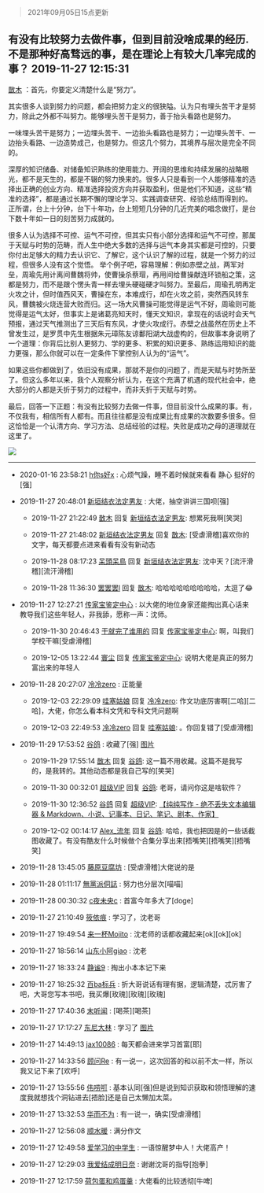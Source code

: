 > 2021年09月05日15点更新
<link rel="stylesheet" href="https://cdn.jsdelivr.net/gh/taotie6/sampleJSON@main/css/photo_show.css">


 ## 有没有比较努力去做件事，但到目前没啥成果的经历.不是那种好高骛远的事，是在理论上有较大几率完成的事？ 2019-11-27 12:15:31

 [㪚木](https://www.coolapk.com/feed/15074500?shareKey=NTM5NGY3ZDRiZmIwNjEzMTc0ZmY~) ：首先，你要定义清楚什么是“努力”。

其实很多人谈到努力的问题，都会把努力定义的很狭隘。认为只有埋头苦干才是努力，除此之外都不叫努力。能够埋头苦干是努力，善于抬头看路也是努力。

一味埋头苦干是努力；一边埋头苦干、一边抬头看路也是努力；一边埋头苦干、一边抬头看路、一边造势成己<!--break-->，也是努力。但这几个努力，其境界与层次是完全不同的。

深厚的知识储备、对储备知识熟练的使用能力、开阔的思维和持续发展的战略眼光，都不是天生的，都是不辍的努力换来的。很多人只是看到一个人能够精准的选择出正确的创业方向、精准选择投资方向并获取盈利，但是他们不知道，这些“精准的选择”，都是通过长期不懈的理论学习、实践调查研究、经验总结而得到的。正所谓，台上十分钟，台下十年功，台上短短几分钟的几近完美的唱念做打，是台下数十年如一日的刻苦努力成就的。

很多人认为选择不可控、运气不可控，但其实只有小部分选择和运气不可控，那属于天赋与时势的范畴，而人生中绝大多数的选择与运气本身其实都是可控的，只要你付出足够大的精力去认识它、了解它，这个认识了解的过程，就是一个努力的过程，但很多人没有这个觉悟。
举个例子吧，容易理解：例如赤壁之战，两军对垒，周瑜先用计离间曹魏将帅，使曹操杀蔡瑁，再用间给曹操献连环锁船之策，这都是努力，而不是跟个愣头青一样去埋头硬碰硬才叫努力。至最后，周瑜孔明再定火攻之计，但时值西风天，曹操在东，本难成行，却在火攻之前，突然西风转东风，曹魏被火烧连营大败而归。这一场大风曹操可能觉得是运气不好，周瑜则可能觉得是运气太好，但事实上是诸葛亮知天时，懂天文知识，拿现在的话说时会天气预报，通过天气推测出了三天后有东风，才使火攻成行。赤壁之战虽然在历史上不曾发生过，是罗贯中先生根据朱元璋陈友谅鄱阳湖大战虚构的，但故事本身说明了一个道理：你背后比别人更努力、学的更多、积累的知识更多、熟练运用知识的能力更强，那么你就可以在一定条件下掌控别人认为的“运气”。

如果这些你都做到了，依旧没有成果，那就不是你的问题了，而是天赋与时势所至了。但这么多年以来，我个人观察分析认为，在这个充满了机遇的现代社会中，绝大部分的人都是夭折于努力的过程中，而非夭折于天赋与时势。

最后，回答一下正题：有没有比较努力去做一件事，但目前没什么成果的事。有，不仅我有，相信所有人都有。而且往往都是没有成果比有成果的次数要多很多。但这恰恰是一个认清方向、学习方法、总结经验的过程。失败是成功之母的道理就在这里了。 

<div class="album">
<img class="img-item" src="http://image.coolapk.com/feed/2019/0412/14/1081091_1555050917_553@393x235.gif" />
</div>

 ------- 

- 2020-01-16 23:58:21 [h你s好x](uid=1485776) : 心烦气躁，睡不着时候就来看看 静心 挺好的[强] 

- 2019-11-27 20:48:01 [新垣结衣法定男友](uid=1178500) : 大佬，抽空讲讲三国呗[强] 

    - 2019-11-27 21:22:49 [㪚木](uid=1081091) 回复 [新垣结衣法定男友](uid=1178500): 想累死我啊[笑哭] 

    - 2019-11-27 21:48:02 [新垣结衣法定男友](uid=1178500) 回复 [㪚木](uid=1081091): [受虐滑稽]喜欢你的文字，每天都要点进来看看有没有新动态 

    - 2019-11-28 08:17:23 [呆頭呆鳥](uid=1738314) 回复 [新垣结衣法定男友](uid=1178500): 沈中天？[流汗滑稽][流汗滑稽] 

    - 2019-11-28 11:36:30 [罢罢罢l](uid=1444802) 回复 [㪚木](uid=1081091): 哈哈哈哈哈哈哈哈哈，太逗了😂 

- 2019-11-27 12:27:21 [传家宝鉴定中心](uid=1537223) : 以大佬的地位身家还能掏出真心话来教导我们这些年轻人，非我舔，愿称一声：沈师。 

    - 2019-11-30 20:46:43 [干就完了谁用的](uid=848422) 回复 [传家宝鉴定中心](uid=1537223): 啊，叫我们学校干嘛[受虐滑稽] 

    - 2019-12-05 13:22:44 [寰尘](uid=2189819) 回复 [传家宝鉴定中心](uid=1537223): 说明大佬是真正的努力富出来的年轻人 

- 2019-11-28 20:27:07 [冷冷zero](uid=1161800) : 正能量 

    - 2019-12-03 22:29:09 [哇塞姑娘](uid=901703) 回复 [冷冷zero](uid=1161800): 作文功底厉害啊[二哈][二哈]，大佬，你怎么看本科文凭和专科文凭问题啊 

    - 2019-12-03 22:49:53 [冷冷zero](uid=1161800) 回复 [哇塞姑娘](uid=901703): 。你回复错了[受虐滑稽] 

- 2019-11-29 17:53:52 [谷鸽](uid=785729) : 收藏了[强] [图片](http://image.coolapk.com/feed/2019/1129/17/785729_88dbe85f_1221_9131@720x1280.jpeg)

    - 2019-11-29 17:55:14 [㪚木](uid=1081091) 回复 [谷鸽](uid=785729): 这一篇不用收藏。这篇不是我写的，是我转的。其他动态都是我自己写的[笑哭] 

    - 2019-11-30 00:32:01 [超级VIP](uid=864405) 回复 [谷鸽](uid=785729): 老哥，请问你这是啥软件？ 

    - 2019-11-30 12:36:52 [谷鸽](uid=785729) 回复 [超级VIP](uid=864405): <a class="feed-link-url" href="http://www.coolapk.com/apk/com.drakeet.purewriter" title="纯纯写作 - 绝不丢失文本编辑器 & Markdown、小说、记事本、日记、笔记、剧本、作家" target="_blank" rel="nofollow">【纯纯写作 - 绝不丢失文本编辑器 & Markdown、小说、记事本、日记、笔记、剧本、作家】</a> 

    - 2019-12-02 00:14:17 [Alex_流年](uid=591848) 回复 [谷鸽](uid=785729): 哈哈，我也把因是的一些话截图收藏了。有没有酷友什么时候做个合集分享出来[捂嘴笑][捂嘴笑][捂嘴笑] 

- 2019-11-28 13:45:05 [藤原豆腐坊](uid=528813) : [受虐滑稽]大佬说的是 

- 2019-11-28 01:11:17 [無黨派侗誌](uid=963651) : 努力也分层次[喵喵] 

- 2019-11-28 00:30:32 [c夜未央c](uid=2817903) : 首富今年多大了[doge] 

- 2019-11-27 21:10:49 [筱依痕](uid=1376406) : 学习了，沈老哥 

- 2019-11-27 19:49:54 [来一杯Mojito](uid=718339) : 沈老师的话都收藏起来[ok][ok][ok] 

- 2019-11-27 18:56:14 [山东小阿giao](uid=1596334) : 沈老 

- 2019-11-27 18:33:24 [静谧9](uid=1830800) : 掏出小本本记下来 

- 2019-11-27 18:25:32 [百ba标兵](uid=1436451) : 折大哥说话有理有据，逻辑清楚，忒厉害了吧，大哥您写本书吧，我买爆[玫瑰][玫瑰][玫瑰] 

- 2019-11-27 17:40:36 [末听闻](uid=1983613) : [喝茶][喝茶] 

- 2019-11-27 17:17:27 [东尼大林](uid=1612569) : 学习了 [图片](http://image.coolapk.com/feed/2019/1127/17/1612569_ad2181e6_6244_5768@300x178.gif)

- 2019-11-27 14:49:13 [jax10086](uid=797822) : 每天都会进来学习首富[耶] 

- 2019-11-27 14:33:56 [顾问Re](uid=886479) : 有一说一，这次回答的和以前不太一样，所以我又记下来了[欢呼] 

- 2019-11-27 13:55:56 [伟唠咑](uid=488448) : 基本认同[强]但是说到知识获取和领悟理解的速度我就想找个洞钻进去[捂脸]还是自己太懒加太菜。 

- 2019-11-27 13:32:53 [华而不为](uid=1212555) : 有一说一，确实[受虐滑稽] 

- 2019-11-27 12:56:08 [顺水暖](uid=2030768) : 满分作文 

- 2019-11-27 12:49:58 [爱学习的中学生](uid=1111387) : 一语惊醒梦中人！大佬高产！ 

- 2019-11-27 12:29:03 [我爱结成明日奈](uid=1772977) : 谢谢沈哥的指导[抱拳] 

- 2019-11-27 12:17:59 [荷包蛋和鸡蛋羹](uid=1410521) : 大佬看的比较透彻[牛啤] 

